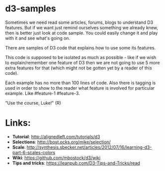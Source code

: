 d3-samples
=============
Sometimes we need read some articles, forums, blogs to understand D3 features. But if we want just remind ourselves something we already knew, then is better just look at code sample. You could easily change it and play with it and see what's going on.

There are samples of D3 code that explains how to use some its features.

This code is supposed to be isolated as much as possible - like if we wish to explain/remember one feature of D3 then we are not going to use 5 more extra features for that (which might not be gotten yet by a reader of this code).

Each example has no more than 100 lines of code. Also there is tagging is used in order to show to the reader what feature is involved for particular example. Like #feature-1 #feature-3.

"Use the course, Luke!" (R)


Links:
===
- **Tutorial**:          http://alignedleft.com/tutorials/d3
- **Selections**:        http://bost.ocks.org/mike/selection/
- **Scale**:             http://synthesis.sbecker.net/articles/2012/07/16/learning-d3-part-6-scales-colors
- **Wiki**:              https://github.com/mbostock/d3/wiki
- **Tips and tricks**:  https://leanpub.com/D3-Tips-and-Tricks/read
